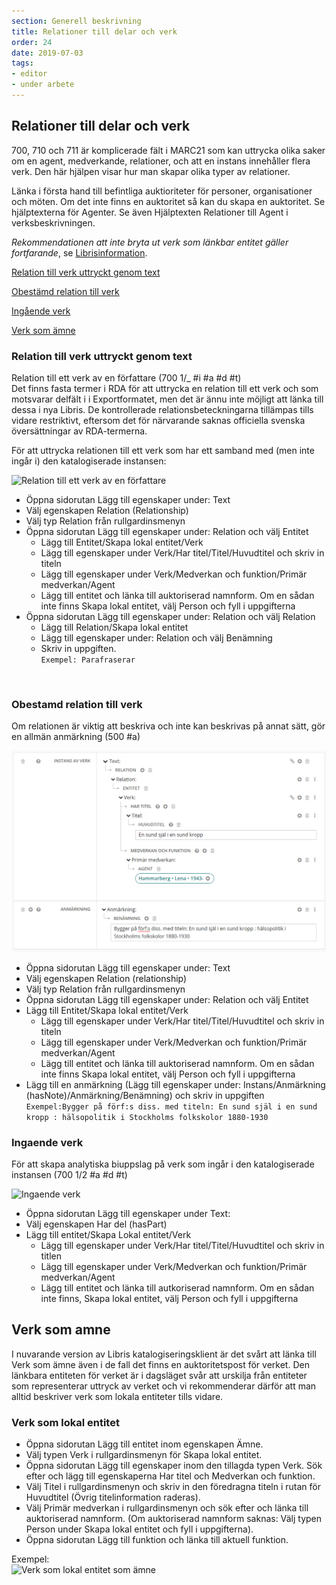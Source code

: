 ```yaml
---
section: Generell beskrivning
title: Relationer till delar och verk
order: 24
date: 2019-07-03
tags:
- editor
- under arbete
---
```


## Relationer till delar och verk 

700, 710 och 711 är komplicerade fält i MARC21 som kan uttrycka olika saker om en agent, medverkande, relationer, och att en instans innehåller flera verk. Den här hjälpen visar hur man skapar olika typer av relationer. 

Länka i första hand till befintliga auktioriteter för personer, organisationer och möten. Om det inte finns en auktoritet så kan du skapa en auktoritet. Se hjälptexterna för Agenter. Se även Hjälptexten Relationer till Agent i verksbeskrivningen.

*Rekommendationen att inte bryta ut verk som länkbar entitet gäller fortfarande*, se [Librisinformation](https://www.kb.se/samverkan-och-utveckling/nytt-fran-kb/nyheter-samverkan-och-utveckling/2018-05-30-verk-och-instans-i-startversionen-av-nya-libris.html).


[Relation till verk uttryckt genom text](#relation-till-verk-uttryckt-genom-text)

[Obestämd relation till verk](#obestamd-relation-till-verk)

[Ingående verk](#ingaende-verk)

[Verk som ämne](#verk-som-amne)


### Relation till verk uttryckt genom text 
Relation till ett verk av en författare (700 1/_ #i #a #d #t)
<br/>
Det finns fasta termer i RDA för att uttrycka en relation till ett verk och som motsvarar delfält i i Exportformatet, men det är ännu inte möjligt att länka till dessa i nya Libris. De kontrollerade relationsbeteckningarna tillämpas tills vidare restriktivt, eftersom det för närvarande saknas officiella svenska översättningar av RDA-termerna.

För att uttrycka relationen till ett verk som har ett samband med (men inte ingår i) den katalogiserade instansen:

![Relation till ett verk av en författare](Relationverkauth.png) 

* Öppna sidorutan Lägg till egenskaper under: Text
* Välj egenskapen Relation (Relationship)
* Välj typ Relation från rullgardinsmenyn
* Öppna sidorutan Lägg till egenskaper under: Relation och välj Entitet
  * Lägg till Entitet/Skapa lokal entitet/Verk
  * Lägg till egenskaper under Verk/Har titel/Titel/Huvudtitel och skriv in titeln
  * Lägg till egenskaper under Verk/Medverkan och funktion/Primär medverkan/Agent
  * Lägg till entitet och länka till auktoriserad namnform. Om en sådan inte finns Skapa lokal entitet, välj Person och fyll i uppgifterna
* Öppna sidorutan Lägg till egenskaper under: Relation och välj Relation
  * Lägg till Relation/Skapa lokal entitet
  * Lägg till egenskaper under: Relation och välj Benämning
  * Skriv in uppgiften. 
  <br/>```Exempel: Parafraserar```

 <br/>

### Obestamd relation till verk 
Om relationen är viktig att beskriva och inte kan beskrivas på annat sätt, gör en allmän anmärkning (500 #a)

![Obestämd relation till ett verk](Obestrelationverk.png) 

* Öppna sidorutan Lägg till egenskaper under: Text
* Välj egenskapen Relation (relationship)
* Välj typ Relation från rullgardinsmenyn
* Öppna sidorutan Lägg till egenskaper under: Relation och välj Entitet
* Lägg till Entitet/Skapa lokal entitet/Verk
  * Lägg till egenskaper under Verk/Har titel/Titel/Huvudtitel och skriv in titeln
  * Lägg till egenskaper under Verk/Medverkan och funktion/Primär medverkan/Agent
  * Lägg till entitet och länka till auktoriserad namnform. Om en sådan inte finns Skapa lokal entitet, välj Person och fyll i uppgifterna
* Lägg till en anmärkning (Lägg till egenskaper under: Instans/Anmärkning (hasNote)/Anmärkning/Benämning) och skriv in uppgiften
<br/>```Exempel:Bygger på förf:s diss. med titeln: En sund själ i en sund kropp : hälsopolitik i Stockholms folkskolor 1880-1930```

### Ingaende verk
För att skapa analytiska biuppslag på verk som ingår i den katalogiserade instansen (700 1/2 #a #d #t)

![Ingaende verk](Ingaendeverk.png) 
* Öppna sidorutan Lägg till egenskaper under Text:
* Välj egenskapen Har del (hasPart)
* Lägg till entitet/Skapa Lokal entitet/Verk
  * Lägg till egenskaper under Verk/Har titel/Titel/Huvudtitel och skriv in titlen
  * Lägg till egenskaper under Verk/Medverkan och funktion/Primär medverkan/Agent
  * Lägg till entitet och länka till autkoriserad namnform. Om en sådan inte finns, Skapa lokal entitet, välj Person och fyll i uppgifterna
 
## Verk som amne
I nuvarande version av Libris katalogiseringsklient är det svårt att länka till Verk som ämne även i de fall det finns en auktoritetspost för verket. Den länkbara entiteten för verket är i dagsläget svår att urskilja från entiteter som representerar uttryck av verket och vi rekommenderar därför att man alltid beskriver verk som lokala entiteter tills vidare.

### Verk som lokal entitet
* Öppna sidorutan Lägg till entitet inom egenskapen Ämne.
* Välj typen Verk i rullgardinsmenyn för Skapa lokal entitet.
* Öppna sidorutan Lägg till egenskaper inom den tillagda typen Verk. Sök efter och lägg till egenskaperna Har titel och Medverkan och funktion.
* Välj Titel i rullgardinsmenyn och skriv in den föredragna titeln i rutan för Huvudtitel (Övrig titelinformation raderas).
* Välj Primär medverkan i rullgardinsmenyn och sök efter och länka till auktoriserad namnform. (Om auktoriserad namnform saknas: Välj typen Person under Skapa lokal entitet och fyll i uppgifterna).
* Öppna sidorutan Lägg till funktion och länka till aktuell funktion.

Exempel:
</br>![Verk som lokal entitet som ämne](VerkLokalEntitetAmne.png)
